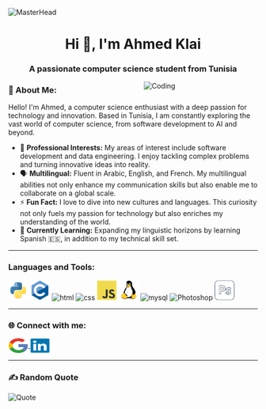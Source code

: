 ![MasterHead](https://1.bp.blogspot.com/-7A4WynwLsMw/XbBpCXG8fHI/AAAAAAAAMt4/uOa1bpLskYgrwGbllhSu2SDj_Mig8SXJQCLcBGAsYHQ/s1600/2000_600px.gif)

<h1 align="center">Hi 👋, I'm Ahmed Klai</h1>
<h3 align="center">A passionate computer science student from Tunisia</h3>

<img align="right" alt="Coding" width="230" src="https://cdn.dribbble.com/users/1292677/screenshots/6139167/avento.gif">

<h3>💫 About Me:</h3>

Hello! I'm Ahmed, a computer science enthusiast with a deep passion for technology and innovation. Based in Tunisia, I am constantly exploring the vast world of computer science, from software development to AI and beyond.

- 💼 **Professional Interests:** My areas of interest include software development and data engineering. I enjoy tackling complex problems and turning innovative ideas into reality.
- 🗣️ **Multilingual:** Fluent in Arabic, English, and French. My multilingual abilities not only enhance my communication skills but also enable me to collaborate on a global scale.
- ⚡ **Fun Fact:** I love to dive into new cultures and languages. This curiosity not only fuels my passion for technology but also enriches my understanding of the world.
- 🌱 **Currently Learning:** Expanding my linguistic horizons by learning Spanish 🇪🇸, in addition to my technical skill set.
---

<h3 align="left">Languages and Tools:</h3>
<p align="left">
  <a> 
    <img src="https://raw.githubusercontent.com/devicons/devicon/master/icons/python/python-original.svg" alt="Python" width="40" height="40"/>
  </a>
  <a> 
    <img src="https://raw.githubusercontent.com/devicons/devicon/master/icons/c/c-original.svg" alt="C" width="40" height="40"/>
  </a>
  <a> 
    <img src="https://cdn.jsdelivr.net/gh/devicons/devicon@latest/icons/html5/html5-original.svg" alt="html" width="40" height="40"/>
  </a>
  <a> 
    <img src="https://cdn.jsdelivr.net/gh/devicons/devicon@latest/icons/css3/css3-original.svg" alt="css" width="40" height="40"/>
  </a>
  <a> 
    <img src="https://raw.githubusercontent.com/devicons/devicon/master/icons/javascript/javascript-original.svg" alt="JavaScript" width="40" height="40"/>
  </a>
  <a> 
    <img src="https://raw.githubusercontent.com/devicons/devicon/master/icons/linux/linux-original.svg" alt="Linux" width="40" height="40"/>
  </a>
  
   <a> 
    <img src="https://cdn.jsdelivr.net/gh/devicons/devicon@latest/icons/mysql/mysql-original.svg" alt="mysql" width="40" height="40"/>
  </a>
  <a>
   <img src="https://cdn.icon-icons.com/icons2/3053/PNG/512/davinci_resolve_macos_bigsur_icon_190261.png" alt="Photoshop" width="40" height="40"/></a>
    <a> 
    <img src="https://raw.githubusercontent.com/devicons/devicon/master/icons/photoshop/photoshop-line.svg" alt="Photoshop" width="40" height="40"/>
  </a>
</p>

---

### 🌐 Connect with me:
<p align="left">
  <a href="mailto:ahmedklai07@gmail.com" target="blank">
    <img align="center" src="https://raw.githubusercontent.com/devicons/devicon/master/icons/google/google-original.svg" alt="Gmail" height="30" width="40"/>
  </a>
  <a href="https://www.linkedin.com/in/ahmed-klai-41818530a/" target="blank">
    <img align="center" src="https://raw.githubusercontent.com/devicons/devicon/master/icons/linkedin/linkedin-original.svg" alt="LinkedIn" height="30" width="40"/>
  </a>
</p>

---


### ✍️ Random Quote
![Quote](https://quotes-github-readme.vercel.app/api?type=horizontal&theme=radical)
